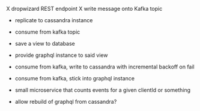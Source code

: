 X dropwizard REST endpoint
X write message onto Kafka topic
* replicate to cassandra instance
* consume from kafka topic
* save a view to database
* provide graphql instance to said view



* consume from kafka, write to cassandra with incremental backoff on fail
* consume from kafka, stick into graphql instance 
* small microservice that counts events for a given clientId or something
* allow rebuild of graphql from cassandra?